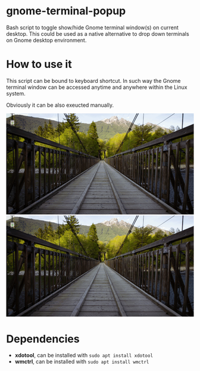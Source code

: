 # gnome-terminal-popup
Bash script to toggle show/hide Gnome terminal window(s) on current desktop. 
This could be used as a native alternative to drop down terminals on Gnome desktop environment.

# How to use it
This script can be bound to keyboard shortcut. In such way the Gnome terminal window can be accessed anytime and anywhere within the Linux system. 

Obviously it can be also exeucted manually.

![](assets/animation1.gif)
![](assets/animation2.gif)

# Dependencies
- **xdotool**, can be installed with `sudo apt install xdotool`
- **wmctrl**, can be installed with `sudo apt install wmctrl`